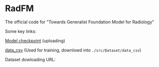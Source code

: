 # RadFM
The official code for "Towards Generalist Foundation Model for Radiology"

Some key links:

[Model checkpoint](https://huggingface.co/chaoyi-wu/RadFM) (uploading)

[data_csv](https://huggingface.co/datasets/chaoyi-wu/RadFM_data_csv) (Used for training, downlowd into `./src/Dataset/data_csv`)

Dataset dowloading URL:
